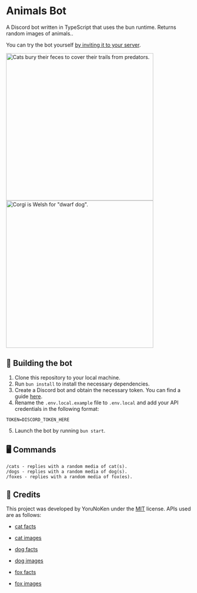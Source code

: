 # Animals Bot

A Discord bot written in TypeScript that uses the bun runtime. Returns random images of animals..

You can try the bot yourself [by inviting it to your server](https://discord.com/api/oauth2/authorize?client_id=1158737858660675655&permissions=2048&scope=bot).

<img src="https://cdn.discordapp.com/attachments/1158913333769015427/1158921188828000256/vAIKQNw.png" alt="Cats bury their feces to cover their trails from predators." width="400"/> <img src="https://cdn.discordapp.com/attachments/1158913333769015427/1158922864158838884/AjDgToo.png" alt='Corgi is Welsh for "dwarf dog".' width="400">

## 🚀 Building the bot

1. Clone this repository to your local machine.
2. Run `bun install` to install the necessary dependencies.
3. Create a Discord bot and obtain the necessary token. You can find a guide [here](https://discord.com/build/app-developers).
4. Rename the `.env.local.example` file to `.env.local` and add your API credentials in the following format:

```env
TOKEN=DISCORD_TOKEN_HERE
```

5. Launch the bot by running `bun start`.

## 🖥️ Commands 

```env
/cats - replies with a random media of cat(s).
/dogs - replies with a random media of dog(s).
/foxes - replies with a random media of fox(es).
```

## 🙌 Credits

This project was developed by YoruNoKen under the [MIT](https://choosealicense.com/licenses/mit/) license.
APIs used are as follows:

- [cat facts](https://meowfacts.herokuapp.com/)
- [cat images](https://cataas.com)

- [dog facts](https://dogapi.dog/api/v2/facts)
- [dog images](https://dog.ceo/api/breeds/image/random)

- [fox facts](https://fungenerators.com/random/facts/animal/fox)
- [fox images](https://randomfox.ca/floof/)